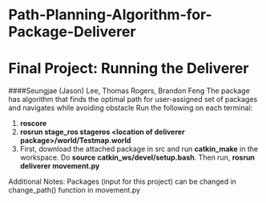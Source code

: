 # Path-Planning-Algorithm-for-Package-Deliverer
# Final Project: Running the Deliverer
####Seungjae (Jason) Lee, Thomas Rogers, Brandon Feng
The package has algorithm that finds the optimal path for user-assigned set of packages and navigates while avoiding obstacle
Run the following on each terminal:

1. **roscore**
2. **rosrun stage_ros stageros \<location of deliverer package\>/world/Testmap.world**
3. First, download the attached package in src and run **catkin_make** in the workspace. Do **source catkin_ws/devel/setup.bash**. Then run, **rosrun deliverer movement.py**


Additional Notes: Packages (input for this project) can be changed in change_path() function in movement.py
